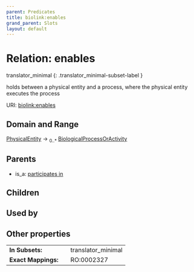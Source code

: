 ```yaml
---
parent: Predicates
title: biolink:enables
grand_parent: Slots
layout: default
---
```


# Relation: enables

translator_minimal
{: .translator_minimal-subset-label }


holds between a physical entity and a process, where the physical entity executes the process

URI: [biolink:enables](https://w3id.org/biolink/enables)

## Domain and Range

[PhysicalEntity](PhysicalEntity.md) ->  <sub>0..\*</sub> [BiologicalProcessOrActivity](BiologicalProcessOrActivity.md)

## Parents

 *  is_a: [participates in](participates_in.md)

## Children


## Used by


## Other properties

|  |  |  |
| --- | --- | --- |
| **In Subsets:** | | translator_minimal |
| **Exact Mappings:** | | RO:0002327 |

